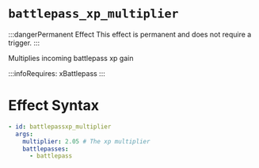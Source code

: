 # `battlepass_xp_multiplier`
:::dangerPermanent Effect
This effect is permanent and does not require a trigger.
:::

Multiplies incoming battlepass xp gain

:::infoRequires:
xBattlepass
:::
# Effect Syntax
```yaml
- id: battlepassxp_multiplier
  args:
    multiplier: 2.05 # The xp multiplier
    battlepasses:
      - battlepass
```
